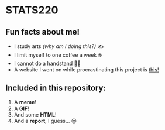 # **STATS220**

## Fun facts about me!

* I study arts *(why am I doing this?)* ✍️
* I limit myself to one coffee a week ☕️
* I cannot do a handstand 🤸‍♀️
* A website I went on while procrastinating this project is [this!](https://theuselessweb.com/)

## **Included in this repository:**

1. A **meme**!
2. A **GIF**! 
3. And some **HTML**!
4. And a **report**, I guess... 😔
